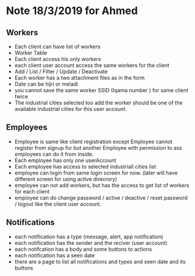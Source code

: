 ﻿# Note 18/3/2019  for Ahmed
## Workers
- Each client can have list of workers 
- Worker Table 
- Each client access his only workers 
- each client user account access the same workers for the client
- Add / List / Filter / Update / Deactivate
- Each worker has a two attachment files as in the form
- Date can be hijri or meladi
- you cannot save the same worker SSID (Iqama number ) for same client twice
- The industrial cities selected too add the worker should be one of the available industrial cities for this user account.   
## Employees
- Employee is same like client registration except Employee cannot register from signup for 
  but another Employee with permission to ass employees can do it from inside.
- Each employee has only one userAccount
- Each employee has access to selected industriall cities list 
- employee can login from same login screen for now. (later will have different screen for using active direcrory)
- employee can not add workers, but has the access to get list of workers for each client
- employee can do change password / active / deactive / reset password / logout like the client user account.
## Notifications
- each notification has a type (message, alert, app notification)
- each notification has the sender and the reciver (user account)
- each notifcation has a body and some buttons to actions
- each notification has a seen date 
- there are a page to list all notifications and types and seen date and its buttons
